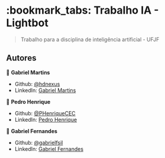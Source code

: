 <h1>:bookmark_tabs: Trabalho IA - Lightbot</h1>

>Trabalho para a disciplina de inteligência artificial - UFJF

## Autores

👤 **Gabriel Martins**

- Github: [@hdnexus](https://github.com/hdnexus)
- LinkedIn: [Gabriel Martins](https://www.linkedin.com/in/gabriel-martins-616874161/)

👤 **Pedro Henrique**

* Github: [@PHenriqueCEC](https://github.com/PHenriqueCEC)
* LinkedIn: [Pedro Henrique](https://www.linkedin.com/in/pedro-henrique-77baa01a9/)

👤 **Gabriel Fernandes**

* Github: [@gabrielfsil](https://github.com/gabrielfsil)
* LinkedIn: [Gabriel Fernandes](https://www.linkedin.com/in/gabriel-fernandes-9501/)
